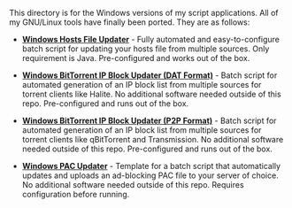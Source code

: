 This directory is for the Windows versions of my script applications. All of my GNU/Linux tools have finally been ported. They are as follows:

+ [**Windows Hosts File Updater**](/WindowsUtils/WinHostsUpdater/) - Fully automated and easy-to-configure batch script for updating your hosts file from multiple sources. Only requirement is Java. Pre-configured and works out of the box.

* [**Windows BitTorrent IP Block Updater (DAT Format)**](/WindowsUtils/WinIPBlockDAT/) - Batch script for automated generation of an IP block list from multiple sources for torrent clients like Halite. No additional software needed outside of this repo. Pre-configured and runs out of the box.

- [**Windows BitTorrent IP Block Updater (P2P Format)**](/WindowsUtils/WinIPBlockP2P/) - Batch script for automated generation of an IP block list from multiple sources for torrent clients like qBitTorrent and Transmission. No additional software needed outside of this repo. Pre-configured and runs out of the box.

+ [**Windows PAC Updater**](/WindowsUtils/WinPACUpdater/) - Template for a batch script that automatically updates and uploads an ad-blocking PAC file to your server of choice. No additional software needed outside of this repo. Requires configuration before running.
